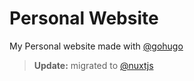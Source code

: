 # Personal Website
My Personal website made with [@gohugo](https://github.com/gohugoio)
> **Update:** migrated to [@nuxtjs](https://github.com/nuxtjs)

